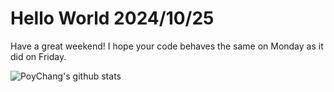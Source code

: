 # Hello World 2024/10/25

Have a great weekend!
I hope your code behaves the same on Monday as it did on Friday.

![PoyChang's github stats](https://github-readme-stats.vercel.app/api?username=poychang&show_icons=true&theme=dracula)
